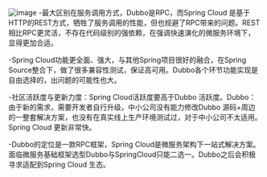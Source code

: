 ![image](https://user-images.githubusercontent.com/80054116/142963619-a13df5a3-3f29-4794-9723-13f2a26b15c2.png)
-最大区别在服务调用方式，Dubbo是RPC，而Spring Cloud 是基于HTTP的REST方式，牺牲了服务调用的性能，但也规避了RPC带来的问题。REST相比RPC更灵活，不存在代码级别的强依赖，在强调快速演化的微服务环境下，显得更加合适。

-Spring Cloud功能更全面、强大，与其他Spring项目很好的融合，在Spring Source整合下，做了很多兼容性测试，保证高可用。Dubbo各个环节功能实现是自由选择的，出问题的可能性也大。

-社区活跃度与更新力度：Spring Cloud活跃度要高于Dubbo 活跃度。Dubbo：由于新的需求，需要开发者自行升级，中小公司没有能力修改Dubbo 源码+周边的一整套解决方案，也没有在真实线上生产环境测试过，对于中小公司不太适用。Spring Cloud 更新非常快。

-Dubbo的定位是一款RPC框架，Spring Cloud是微服务架构下一站式解决方案。面临微服务基础框架选型Dubbo与SpringCloud只能二选一。Dubbo之后会积极寻求适配到Spring Cloud 生态。
